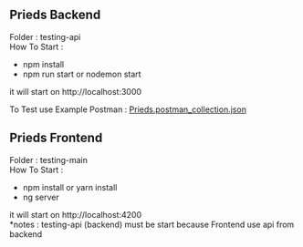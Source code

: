 ## Prieds Backend
Folder : testing-api<br>
How To Start :
- npm install
- npm run start or nodemon start

it will start on http://localhost:3000

To Test use Example Postman : <a href="https://github.com/teddytkz/Prieds/blob/main/Prieds.postman_collection.json">Prieds.postman_collection.json</a>

## Prieds Frontend
Folder : testing-main<br>
How To Start :
- npm install or yarn install
- ng server

it will start on http://localhost:4200 <br>
*notes : testing-api (backend) must be start because Frontend use api from backend
